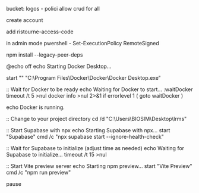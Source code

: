 bucket: logos
    - polici allow crud for all




create account



add ristourne-access-code



in admin mode pwershell
    - Set-ExecutionPolicy RemoteSigned



npm install --legacy-peer-deps





@echo off
echo Starting Docker Desktop...

start "" "C:\Program Files\Docker\Docker\Docker Desktop.exe"

:: Wait for Docker to be ready
echo Waiting for Docker to start...
:waitDocker
timeout /t 5 >nul
docker info >nul 2>&1
if errorlevel 1 (
    goto waitDocker
)

echo Docker is running.

:: Change to your project directory
cd /d "C:\Users\BIOSIM\Desktop\lrms"

:: Start Supabase with npx
echo Starting Supabase with npx...
start "Supabase" cmd /c "npx supabase start --ignore-health-check"

:: Wait for Supabase to initialize (adjust time as needed)
echo Waiting for Supabase to initialize...
timeout /t 15 >nul

:: Start Vite preview server
echo Starting npm preview...
start "Vite Preview" cmd /c "npm run preview"

pause